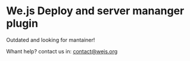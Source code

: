 # We.js Deploy and server mananger plugin

Outdated and looking for mantainer!

Whant help? contact us in: contact@wejs.org